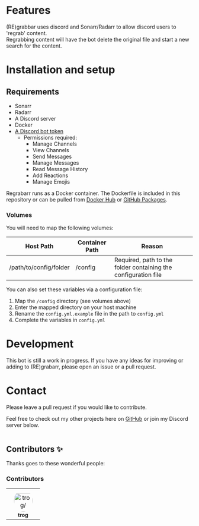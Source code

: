 # Features

(RE)grabbar uses discord and Sonarr/Radarr to allow discord users to 'regrab' content.  
Regrabbing content will have the bot delete the original file and start a new search for the content.

# Installation and setup

## Requirements

- Sonarr
- Radarr
- A Discord server
- Docker
- [A Discord bot token](https://www.digitaltrends.com/gaming/how-to-make-a-discord-bot/)
    - Permissions required:
        - Manage Channels
        - View Channels
        - Send Messages
        - Manage Messages
        - Read Message History
        - Add Reactions
        - Manage Emojis


Regrabarr runs as a Docker container. The Dockerfile is included in this repository or can be pulled
from [Docker Hub](https://hub.docker.com/r/mtrogman/regrabarr)
or [GitHub Packages](https://github.com/mtrogman/regrabarr/pkgs/container/regrabarr).

### Volumes

You will need to map the following volumes:

| Host Path              | Container Path | Reason                                                                                            |
|------------------------|----------------|---------------------------------------------------------------------------------------------------|
| /path/to/config/folder | /config        | Required, path to the folder containing the configuration file                                    |



You can also set these variables via a configuration file:

1. Map the `/config` directory (see volumes above)
2. Enter the mapped directory on your host machine
3. Rename the ``config.yml.example`` file in the path to ``config.yml``
4. Complete the variables in ``config.yml``

# Development

This bot is still a work in progress. If you have any ideas for improving or adding to (RE)grabarr, please open an issue
or a pull request.

# Contact

Please leave a pull request if you would like to contribute.

Feel free to check out my other projects here on [GitHub](https://github.com/mtrogman) or join my Discord server below.

<div align="center">
	<p>
		<a href="https://discord.gg/jp68q5C3pr"><img src="https://discordapp.com/api/guilds/783077604101455882/widget.png?style=banner2" alt="" /></a>
	</p>
</div>

## Contributors ✨

Thanks goes to these wonderful people:

<!-- ALL-CONTRIBUTORS-LIST:START - Do not remove or modify this section -->
<!-- prettier-ignore-start -->
<!-- markdownlint-disable -->

### Contributors

<table>
<tr>
    <td align="center" style="word-wrap: break-word; width: 75.0; height: 75.0">
        <a href=https://github.com/mtrogman>
            <img src=https://avatars.githubusercontent.com/u/47980633?v=4 width="50;"  style="border-radius:50%;align-items:center;justify-content:center;overflow:hidden;padding-top:10px" alt=trog/>
            <br />
            <sub style="font-size:14px"><b>trog</b></sub>
        </a>
    </td>
</tr>
</table>

<table>

</table>

<!-- markdownlint-restore -->
<!-- prettier-ignore-end -->

<!-- ALL-CONTRIBUTORS-LIST:END -->
